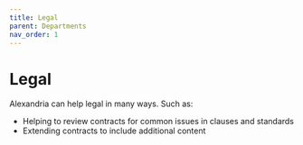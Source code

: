 ```yaml
---
title: Legal
parent: Departments
nav_order: 1
---
```


# Legal

Alexandria can help legal in many ways. Such as:

* Helping to review contracts for common issues in clauses and standards
* Extending contracts to include additional content